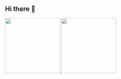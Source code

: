 ## Hi there 👋

<!--
**Hideki515/Hideki515** is a ✨ _special_ ✨ repository because its `README.md` (this file) appears on your GitHub profile.

Here are some ideas to get you started:

- 🔭 I’m currently working on ...
- 🌱 I’m currently learning ...
- 👯 I’m looking to collaborate on ...
- 🤔 I’m looking for help with ...
- 💬 Ask me about ...
- 📫 How to reach me: ...
- 😄 Pronouns: ...
- ⚡ Fun fact: ...
-->

<!-- Códigos para os status -->
<div>
<a href="https://github.com/Hideki515">
<img loading="lazy" height="180em" src="https://github-readme-stats.vercel.app/api/top-langs/?username=Hideki515&layout=compact&langs_count=7&theme=midnight-purple"/>
<img loading="lazy" height="180em" src="https://github-readme-stats.vercel.app/api?username=Hideki515&show_icons=true&theme=midnight-purple&include_all_commits=true&count_private=true"/>
</div>

